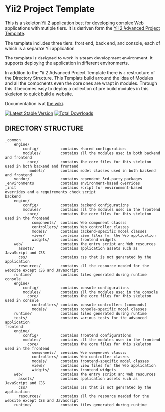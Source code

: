 Yii2 Project Template
=====================

This is a skeleton [Yii 2](http://www.yiiframework.com/) application best for developing complex Web applications with mutiple tiers. 
It is derriven form the [Yii 2 Advanced Project Template](https://github.com/yiisoft/yii2-app-advanced/).  

The template includes three tiers: front end, back end, and console, each of which is a separate Yii application

The template is designed to work in a team development environment. It supports deploying the application in different environments.

In additon to the Yii 2 Advanced Project Template there is a restructure of the Directory Structure. This Template build arround the
idea of Modules and all the components even the core ones are wrapt in modules. Through this it becomes easy to deploy a collection
of pre build modules in this skeleton to quick build a website.

Documentation is at [the wiki](https://github.com/spreling/yii2-template/wiki).

[![Latest Stable Version](https://poser.pugx.org/spreling/yii2-template/v/stable)](https://packagist.org/packages/spreling/yii2-template)
[![Total Downloads](https://poser.pugx.org/spreling/yii2-template/downloads)](https://packagist.org/packages/spreling/yii2-template)

DIRECTORY STRUCTURE
-------------------
```
_common
    engine/
        config/          contains shared configurations
        modules/         contains all the modules used in both backend and frontend    
          core/          contains the core files for this skeleton used in both backend and frontend  
           models/       contains model classes used in both backend and frontend
    vendor/              contains dependent 3rd-party packages
_environments            contains environment-based overrides
_init                    contains script for environment-based overrides and a requirements check script
backend
    engine/
        config/          contains backend configurations
        modules/         contains all the modules used in the frontend    
          core/          contains the core files for this skeleton used in the frontend
            components/  contains Web component classes
            controllers/ contains Web controller classes
            models/      contains backend-specific model classes
            views/       contains view files for the Web application
            widgets/     contains frontend widgets
    web/                 contains the entry script and Web resources 
      assets/            contains application assets such as JavaScript and CSS
      css/               contains css that is not generated by the application
      resources/         contains all the resource needed for the website except CSS and Javascript
    runtime/             contains files generated during runtime
console
    engine/
        config/          contains console configurations
        modules/         contains all the modules used in the console    
          core/          contains the core files for this skeleton used in console
            controllers/ contains console controllers (commands)
            models/      contains console-specific model classes
    runtime/             contains files generated during runtime
    tests/               contains various tests for the advanced application
frontend
    engine/
        config/          contains frontend configurations
        modules/         contains all the modules used in the frontend    
          core/          contains the core files for this skeleton used in the frontend
            components/  contains Web component classes
            controllers/ contains Web controller classes
            models/      contains frontend-specific model classes
            views/       contains view files for the Web application
            widgets/     contains frontend widgets
    web/                 contains the entry script and Web resources 
      assets/            contains application assets such as JavaScript and CSS
      css/               contains css that is not generated by the application
      resources/         contains all the resource needed for the website except CSS and Javascript
    runtime/             contains files generated during runtime
```